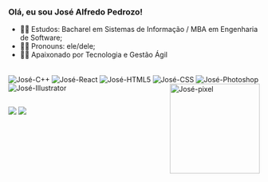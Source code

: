 ### Olá, eu sou José Alfredo Pedrozo!

- 🐱‍💻 Estudos: Bacharel em Sistemas de Informação / MBA em Engenharia de Software;
- 🐱‍👤 Pronouns: ele/dele;
- 🐱‍🚀 Apaixonado por Tecnologia e Gestão Ágil


<!-- <a href="https://github.com/JosePedrozo/github-readme-stats">
 <img align="center" src="https://github-readme-stats.vercel.app/api?username=JosePedrozo&show_icons=true&theme=radical&include_all_commits=true" />
 <img align="center" src="https://github-readme-stats.vercel.app/api/top-langs/?username=JosePedrozo&layout=compact&theme=radical" />
</a> -->

<div style="display: inline_block"><br>
  <img align="center" alt="José-C++" src="https://img.shields.io/badge/C%2B%2B-00599C?style=for-the-badge&logo=c%2B%2B&logoColor=white" />
  <img align="center" alt="José-React" src="https://img.shields.io/badge/-React-45b8d8?style=flat-square&logo=react&logoColor=white" />
  <img align="center" alt="José-HTML5" src="https://img.shields.io/badge/HTML5-E34F26?style=for-the-badge&logo=html5&logoColor=white" />
  <img align="center" alt="José-CSS" src="https://img.shields.io/badge/CSS-239120?&style=for-the-badge&logo=css3&logoColor=white" />
  <img align="center" alt="José-Photoshop" src="https://aleen42.github.io/badges/src/photoshop.svg" />
  <img align="center" alt="José-Illustrator" src="https://aleen42.github.io/badges/src/illustrator.svg" />
  <img align="right" alt="José-pixel" height="180" width="180" src="https://cdn.discordapp.com/attachments/781335367595982903/888220839718309888/animate.gif" />
</div>

##
 
 <div>
  <a href="https://nightlarva.itch.io" target="_blank"><img src="https://img.shields.io/badge/Itch.io-FA5C5C?style=for-the-badge&logo=itch.io&logoColor=white" target="_blank"></a>
  <a href="https://www.linkedin.com/in/josealfredoo/" target="_blank"><img src="https://img.shields.io/badge/LinkedIn-0077B5?style=for-the-badge&logo=linkedin&logoColor=white" target="_blank"></a>
  
 </div>
      
  
